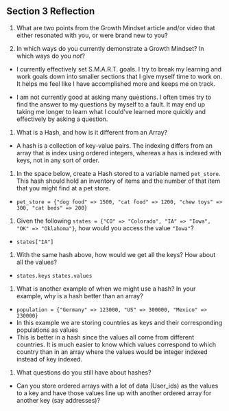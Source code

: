 ## Section 3 Reflection

1. What are two points from the Growth Mindset article and/or video that either resonated with you, or were brand new to you?

1. In which ways do you currently demonstrate a Growth Mindset? In which ways do you _not_?
  * I currently effectively set S.M.A.R.T. goals. I try to break my learning and work goals down into smaller sections that I give myself time to work on. It helps me feel like I have accomplished more and keeps me on track.

  * I am not currently good at asking many questions. I often times try to find the answer to my questions by myself to a fault. It may end up taking me longer to learn what I could've learned more quickly and effectively by asking a question.

1. What is a Hash, and how is it different from an Array?
  * A hash is a collection of key-value pairs. The indexing differs from an array that is index using ordered integers, whereas a has is indexed with keys, not in any sort of order.

1. In the space below, create a Hash stored to a variable named `pet_store`.  This hash should hold an inventory of items and the number of that item that you might find at a pet store.
  * `pet_store = {"dog food" => 1500, "cat food" => 1200, "chew toys" => 300, "cat beds" => 200}`

1. Given the following `states = {"CO" => "Colorado", "IA" => "Iowa", "OK" => "Oklahoma"}`, how would you access the value `"Iowa"`?
  * `states["IA"]`

1. With the same hash above, how would we get all the keys?  How about all the values?
  * `states.keys` `states.values`

1. What is another example of when we might use a hash?  In your example, why is a hash better than an array?
  * `population = {"Germany" => 123000, "US" => 300000, "Mexico" => 230000}`
  * In this example we are storing countries as keys and their corresponding populations as values
  * This is better in a hash since the values all come from different countries. It is much easier to know which values correspond to which country than in an array where the values would be integer indexed instead of key indexed.

1. What questions do you still have about hashes?
  * Can you store ordered arrays with a lot of data (User_ids) as the values to a key and have those values line up with another ordered array for another key (say addresses)?
